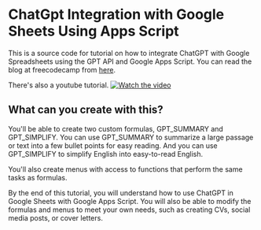 # ChatGpt Integration with Google Sheets Using Apps Script

This is a source code for tutorial on how to integrate ChatGPT with Google Spreadsheets using the GPT API and Google Apps Script. You can read the blog at freecodecamp from [here](https://www.freecodecamp.org/news/create-chat-gpt-formulas-in-google-sheets/).

There's also a youtube tutorial.
[![Watch the video](https://www.freecodecamp.org/news/content/images/size/w2000/2023/07/GPT-IN-SHeets.png)](https://youtu.be/DlcJv97TZhE)

## What can you create with this?

You'll be able to create two custom formulas, GPT_SUMMARY and GPT_SIMPLIFY. You can use GPT_SUMMARY to summarize a large passage or text into a few bullet points for easy reading. And you can use GPT_SIMPLIFY to simplify English into easy-to-read English.

You'll also create menus with access to functions that perform the same tasks as formulas.

By the end of this tutorial, you will understand how to use ChatGPT in Google Sheets with Google Apps Script. You will also be able to modify the formulas and menus to meet your own needs, such as creating CVs, social media posts, or cover letters.
